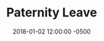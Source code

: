 ---
layout: post
title:  "Paternity Leave"
date:   2018-01-02 12:00:00 -0500
categories: general
draft: true
---